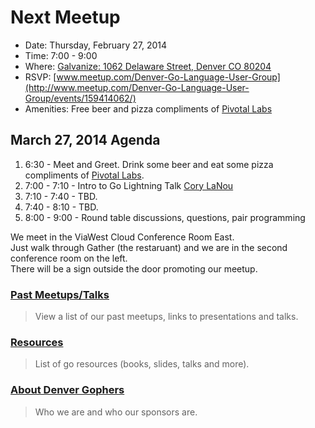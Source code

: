Next Meetup
==========

* Date: Thursday, February 27, 2014
* Time: 7:00 - 9:00
* Where: [Galvanize: 1062 Delaware Street, Denver CO 80204](http://goo.gl/TqlYe)
* RSVP: [www.meetup.com/Denver-Go-Language-User-Group](http://www.meetup.com/Denver-Go-Language-User-Group/events/159414062/)
* Amenities: Free beer and pizza compliments of [Pivotal Labs](http://www.pivotallabs.com/)


March 27, 2014 Agenda
--------

1. 6:30 - Meet and Greet. Drink some beer and eat some pizza compliments of [Pivotal Labs](http://www.pivotallabs.com/).
2. 7:00 - 7:10 - Intro to Go Lightning Talk [Cory LaNou](https://github.com/corylanou)
3. 7:10 - 7:40 - TBD.
4. 7:40 - 8:10 - TBD.
5. 8:00 - 9:00 - Round table discussions, questions, pair programming

We meet in the ViaWest Cloud Conference Room East.  
Just walk through Gather (the restaruant) and we are in the second conference room on the left.  
There will be a sign outside the door promoting our meetup.


### [Past Meetups/Talks](https://github.com/DenverGophers/talks/blob/master/PAST.md)
> View a list of our past meetups, links to presentations and talks.


### [Resources](https://github.com/DenverGophers/talks/blob/master/RESOURCES.md)
> List of go resources (books, slides, talks and more).

### [About Denver Gophers](https://github.com/DenverGophers/talks/blob/master/ABOUT.md)
> Who we are and who our sponsors are.
